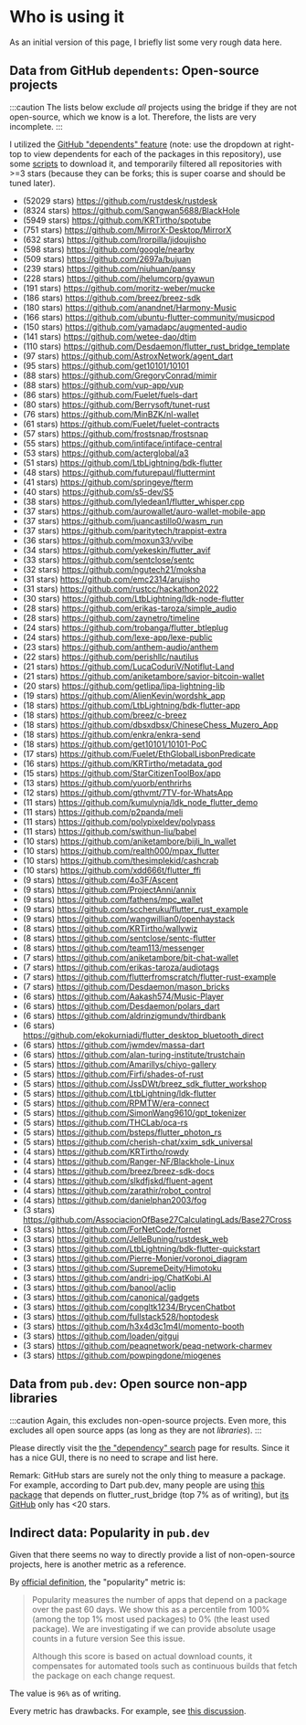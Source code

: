 # Who is using it

As an initial version of this page, I briefly list some very rough data here.

## Data from GitHub `dependents`: Open-source projects

:::caution
The lists below exclude *all* projects using the bridge if they are not open-source, which we know is a lot.
Therefore, the lists are very incomplete.
:::

I utilized the [GitHub "dependents" feature](https://github.com/fzyzcjy/flutter_rust_bridge/network/dependents)
(note: use the dropdown at right-top to view dependents for each of the packages in this repository),
use some [scripts](https://stackoverflow.com/questions/58734176/how-to-use-github-api-to-get-a-repositorys-dependents-information-in-github)
to download it,
and temporarily filtered all repositories with >=3 stars (because they can be forks; this is super coarse and should be tuned later).

* (52029 stars) https://github.com/rustdesk/rustdesk
* (8324 stars) https://github.com/Sangwan5688/BlackHole
* (5949 stars) https://github.com/KRTirtho/spotube
* (751 stars) https://github.com/MirrorX-Desktop/MirrorX
* (632 stars) https://github.com/lrorpilla/jidoujisho
* (598 stars) https://github.com/google/nearby
* (509 stars) https://github.com/2697a/bujuan
* (239 stars) https://github.com/niuhuan/pansy
* (228 stars) https://github.com/jhelumcorp/gyawun
* (191 stars) https://github.com/moritz-weber/mucke
* (186 stars) https://github.com/breez/breez-sdk
* (180 stars) https://github.com/anandnet/Harmony-Music
* (166 stars) https://github.com/ubuntu-flutter-community/musicpod
* (150 stars) https://github.com/yamadapc/augmented-audio
* (141 stars) https://github.com/wetee-dao/dtim
* (110 stars) https://github.com/Desdaemon/flutter_rust_bridge_template
* (97 stars) https://github.com/AstroxNetwork/agent_dart
* (95 stars) https://github.com/get10101/10101
* (88 stars) https://github.com/GregoryConrad/mimir
* (88 stars) https://github.com/vup-app/vup
* (86 stars) https://github.com/Fuelet/fuels-dart
* (80 stars) https://github.com/Berrysoft/tunet-rust
* (76 stars) https://github.com/MinBZK/nl-wallet
* (61 stars) https://github.com/Fuelet/fuelet-contracts
* (57 stars) https://github.com/frostsnap/frostsnap
* (55 stars) https://github.com/intiface/intiface-central
* (53 stars) https://github.com/acterglobal/a3
* (51 stars) https://github.com/LtbLightning/bdk-flutter
* (48 stars) https://github.com/futurepaul/fluttermint
* (41 stars) https://github.com/springeye/fterm
* (40 stars) https://github.com/s5-dev/S5
* (38 stars) https://github.com/lyledean1/flutter_whisper.cpp
* (37 stars) https://github.com/aurowallet/auro-wallet-mobile-app
* (37 stars) https://github.com/juancastillo0/wasm_run
* (37 stars) https://github.com/paritytech/trappist-extra
* (36 stars) https://github.com/moxun33/vvibe
* (34 stars) https://github.com/yekeskin/flutter_avif
* (33 stars) https://github.com/sentclose/sentc
* (32 stars) https://github.com/ngutech21/moksha
* (31 stars) https://github.com/emc2314/arujisho
* (31 stars) https://github.com/rustcc/hackathon2022
* (30 stars) https://github.com/LtbLightning/ldk-node-flutter
* (28 stars) https://github.com/erikas-taroza/simple_audio
* (28 stars) https://github.com/zaynetro/timeline
* (24 stars) https://github.com/trobanga/flutter_btleplug
* (24 stars) https://github.com/lexe-app/lexe-public
* (23 stars) https://github.com/anthem-audio/anthem
* (22 stars) https://github.com/perishllc/nautilus
* (21 stars) https://github.com/LucaCoduriV/Notiflut-Land
* (21 stars) https://github.com/aniketambore/savior-bitcoin-wallet
* (20 stars) https://github.com/getlipa/lipa-lightning-lib
* (19 stars) https://github.com/AlienKevin/wordshk_app
* (18 stars) https://github.com/LtbLightning/bdk-flutter-app
* (18 stars) https://github.com/breez/c-breez
* (18 stars) https://github.com/dbsxdbsx/ChineseChess_Muzero_App
* (18 stars) https://github.com/enkra/enkra-send
* (18 stars) https://github.com/get10101/10101-PoC
* (17 stars) https://github.com/Fuelet/EthGlobalLisbonPredicate
* (16 stars) https://github.com/KRTirtho/metadata_god
* (15 stars) https://github.com/StarCitizenToolBox/app
* (13 stars) https://github.com/yuorb/enthrirhs
* (12 stars) https://github.com/gthvmt/7TV-for-WhatsApp
* (11 stars) https://github.com/kumulynja/ldk_node_flutter_demo
* (11 stars) https://github.com/p2panda/meli
* (11 stars) https://github.com/polypixeldev/polypass
* (11 stars) https://github.com/swithun-liu/babel
* (10 stars) https://github.com/aniketambore/bijli_ln_wallet
* (10 stars) https://github.com/realth000/mpax_flutter
* (10 stars) https://github.com/thesimplekid/cashcrab
* (10 stars) https://github.com/xdd666t/flutter_ffi
* (9 stars) https://github.com/4o3F/Ascent
* (9 stars) https://github.com/ProjectAnni/annix
* (9 stars) https://github.com/fathens/mpc_wallet
* (9 stars) https://github.com/sccheruku/flutter_rust_example
* (9 stars) https://github.com/wangwillian0/openhaystack
* (8 stars) https://github.com/KRTirtho/wallywiz
* (8 stars) https://github.com/sentclose/sentc-flutter
* (8 stars) https://github.com/team113/messenger
* (7 stars) https://github.com/aniketambore/bit-chat-wallet
* (7 stars) https://github.com/erikas-taroza/audiotags
* (7 stars) https://github.com/flutterfromscratch/flutter-rust-example
* (7 stars) https://github.com/Desdaemon/mason_bricks
* (6 stars) https://github.com/Aakash574/Music-Player
* (6 stars) https://github.com/Desdaemon/polars_dart
* (6 stars) https://github.com/aldrinzigmundv/thirdbank
* (6 stars) https://github.com/ekokurniadi/flutter_desktop_bluetooth_direct
* (6 stars) https://github.com/jwmdev/massa-dart
* (6 stars) https://github.com/alan-turing-institute/trustchain
* (5 stars) https://github.com/Amarillys/chiyo-gallery
* (5 stars) https://github.com/Firfi/shades-of-rust
* (5 stars) https://github.com/JssDWt/breez_sdk_flutter_workshop
* (5 stars) https://github.com/LtbLightning/ldk-flutter
* (5 stars) https://github.com/RPMTW/era-connect
* (5 stars) https://github.com/SimonWang9610/gpt_tokenizer
* (5 stars) https://github.com/THCLab/oca-rs
* (5 stars) https://github.com/bsteps/flutter_photon_rs
* (5 stars) https://github.com/cherish-chat/xxim_sdk_universal
* (4 stars) https://github.com/KRTirtho/rowdy
* (4 stars) https://github.com/Ranger-NF/Blackhole-Linux
* (4 stars) https://github.com/breez/breez-sdk-docs
* (4 stars) https://github.com/slkdfjskd/fluent-agent
* (4 stars) https://github.com/zarathir/robot_control
* (4 stars) https://github.com/danielphan2003/fog
* (3 stars) https://github.com/AssociacionOfBase27CalculatingLads/Base27Cross
* (3 stars) https://github.com/ForNetCode/fornet
* (3 stars) https://github.com/JelleBuning/rustdesk_web
* (3 stars) https://github.com/LtbLightning/bdk-flutter-quickstart
* (3 stars) https://github.com/Pierre-Monier/voronoi_diagram
* (3 stars) https://github.com/SupremeDeity/Himotoku
* (3 stars) https://github.com/andri-jpg/ChatKobi.AI
* (3 stars) https://github.com/banool/aclip
* (3 stars) https://github.com/canonical/gadgets
* (3 stars) https://github.com/congltk1234/BrycenChatbot
* (3 stars) https://github.com/fullstack528/hoptodesk
* (3 stars) https://github.com/h3x4d3c1m4l/momento-booth
* (3 stars) https://github.com/loaden/gitgui
* (3 stars) https://github.com/peaqnetwork/peaq-network-charmev
* (3 stars) https://github.com/powpingdone/miogenes

## Data from `pub.dev`: Open source non-app libraries

:::caution
Again, this excludes non-open-source projects.
Even more, this excludes all open source apps (as long as they are not *libraries*).
:::

Please directly visit the [the "dependency" search](https://pub.dev/packages?q=dependency%3Aflutter_rust_bridge&sort=popularity)
page for results.
Since it has a nice GUI, there is no need to scrape and list here.

Remark: GitHub stars are surely not the only thing to measure a package.
For example, according to Dart pub.dev, many people are using [this package](https://pub.dev/packages/metadata_god)
that depends on flutter_rust_bridge (top 7% as of writing),
but [its GitHub](https://github.com/KRTirtho/metadata_god) only has <20 stars.

## Indirect data: Popularity in `pub.dev`

Given that there seems no way to directly provide a list of non-open-source projects,
here is another metric as a reference.

By [official definition](https://pub.dev/help/scoring), the "popularity" metric is:

> Popularity measures the number of apps that depend on a package over the past 60 days. We show this as a percentile from 100% (among the top 1% most used packages) to 0% (the least used package). We are investigating if we can provide absolute usage counts in a future version See this issue.
>
> Although this score is based on actual download counts, it compensates for automated tools such as continuous builds that fetch the package on each change request.

The value is `96%` as of writing.

Every metric has drawbacks. For example, see [this discussion](https://github.com/dart-lang/pub-dev/issues/2714).

